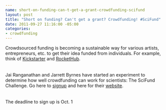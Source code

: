 ```yaml
--- 
name: short-on-funding-can-t-get-a-grant-crowdfunding-scifund
layout: post
title: "Short on funding? Can't get a grant? Crowdfunding! #SciFund"
date: 2011-09-27 11:16:00 -05:00
categories: 
- crowdfunding
---
```

Crowdsourced funding is becoming a sustainable way for various artists, entrepreneurs, etc. to get their idea funded from individuals. For example, think of <a href="http://www.kickstarter.com/">Kickstarter</a> and <a href="http://www.rockethub.com/">RocketHub</a>.<br /><br /><br />Jai Ranganathan and Jarrett Byrnes have started an experiment to determine how well crowdfunding can work for scientists: The SciFund Challenge. Go here to <a href="http://scifund.wordpress.com/sign-up/">signup</a> and here for their <a href="http://scifund.wordpress.com/">website</a>. <br /><br /><br />The deadline to sign up is Oct. 1
